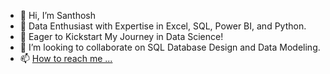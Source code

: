 - 👋 Hi, I’m Santhosh
- 👀 Data Enthusiast with Expertise in Excel, SQL, Power BI, and Python.
- 🌱 Eager to Kickstart My Journey in Data Science!
- 💞️ I’m looking to collaborate on SQL Database Design and Data Modeling.
- 📫 [How to reach me ...](https://linktr.ee/Santhosh_Thambira)

<!---
25112017/25112017 is a ✨ special ✨ repository because its `README.md` (this file) appears on your GitHub profile.
You can click the Preview link to take a look at your changes.
--->
